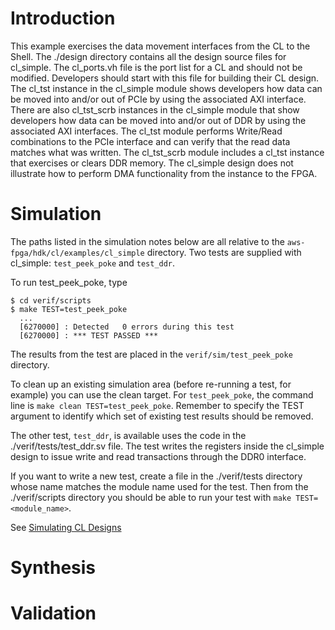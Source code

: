 # Introduction

This example exercises the data movement interfaces from the CL to the Shell. The ./design directory contains all the design source files for cl_simple. The cl_ports.vh file is the port list for a CL and should not be modified. Developers should start with this file for building their CL design. The cl_tst instance in the cl_simple module shows developers how data can be moved into and/or out of PCIe by using the associated AXI interface. There are also cl_tst_scrb instances in the cl_simple module that show developers how data can be moved into and/or out of DDR by using the associated AXI interfaces. The cl_tst module performs Write/Read combinations to the PCIe interface and can verify that the read data matches what was written.  The cl_tst_scrb module includes a cl_tst instance that exercises or clears DDR memory. The cl_simple design does not illustrate how to perform DMA functionality from the instance to the FPGA.

# Simulation

The paths listed in the simulation notes below are all relative to the `aws-fpga/hdk/cl/examples/cl_simple` directory. Two tests are supplied with cl_simple: `test_peek_poke` and `test_ddr`.

To run test_peek_poke, type

```
$ cd verif/scripts
$ make TEST=test_peek_poke
  ...
  [6270000] : Detected   0 errors during this test
  [6270000] : *** TEST PASSED ***
```
  
The results from the test are placed in the `verif/sim/test_peek_poke` directory.

To clean up an existing simulation area (before re-running a test, for example) you can use the clean target. For `test_peek_poke`, the command line is `make clean TEST=test_peek_poke`. Remember to specify the TEST argument to identify which set of existing test results should be removed.

The other test, `test_ddr`, is available uses the code in the ./verif/tests/test_ddr.sv file.  The test writes the registers inside the cl_simple design to issue write and read transactions through the DDR0 interface.

If you want to write a new test, create a file in the ./verif/tests directory whose name matches the module name used for the test. Then from the ./verif/scripts directory you should be able to run your test with `make TEST=<module_name>`.

See [Simulating CL Designs](https://github.com/aws/aws-fpga/wiki/Simulating-CL-Designs-%28RTL-Simulation%29)

# Synthesis

# Validation

